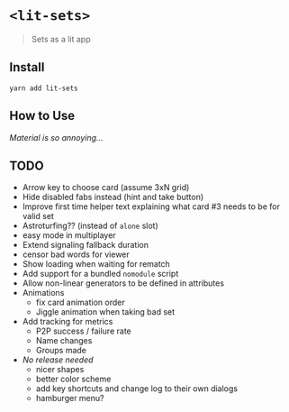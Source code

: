 # `<lit-sets>`

> Sets as a lit app

## Install

`yarn add lit-sets`

## How to Use

*Material is so annoying...*

## TODO

+ Arrow key to choose card (assume 3xN grid)
+ Hide disabled fabs instead (hint and take button)
+ Improve first time helper text explaining what card #3 needs to be for valid set
+ Astroturfing?? (instead of `alone` slot)
+ easy mode in multiplayer
+ Extend signaling fallback duration
+ censor bad words for viewer
+ Show loading when waiting for rematch
+ Add support for a bundled `nomodule` script
+ Allow non-linear generators to be defined in attributes
+ Animations
  + fix card animation order
  + Jiggle animation when taking bad set
+ Add tracking for metrics
  + P2P success / failure rate
  + Name changes
  + Groups made
+ *No release needed*
  + nicer shapes
  + better color scheme
  + add key shortcuts and change log to their own dialogs
  + hamburger menu?
